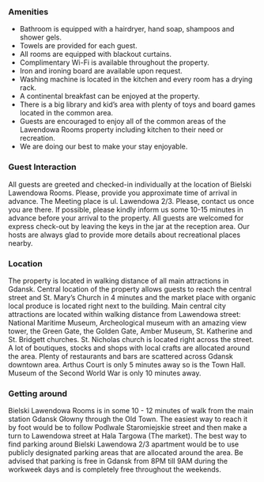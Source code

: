 ### Amenities

- Bathroom is equipped with a hairdryer, hand soap, shampoos and shower gels.
- Towels are provided for each guest.
- All rooms are equipped with blackout curtains.
- Complimentary Wi-Fi is available throughout the property.
- Iron and ironing board are available upon request.
- Washing machine is located in the kitchen and every room has a drying rack.
- A continental breakfast can be enjoyed at the property.
- There is a big library and kid’s area with plenty of toys and board games located in the common area.
- Guests are encouraged to enjoy all of the common areas of the Lawendowa Rooms property including kitchen to their need or recreation.
- We are doing our best to make your stay enjoyable.

### Guest Interaction

All guests are greeted and checked-in individually at the location of Bielski Lawendowa Rooms. Please, provide you approximate time of arrival in advance.
The Meeting place is ul. Lawendowa 2/3. Please, contact us once you are there.
If possible, please kindly inform us some 10-15 minutes in advance before your arrival to the property.
All guests are welcomed for express check-out by leaving the keys in the jar at the reception area.
Our hosts are always glad to provide more details about recreational places nearby.

### Location

The property is located in walking distance of all main attractions in Gdansk. Central location of the property allows guests to reach the central street and St. Mary’s Church in 4 minutes and the market place with organic local produce is located right next to the building. Main central city attractions are located within walking distance from Lawendowa street: National Maritime Museum, Archeological museum with an amazing view tower, the Green Gate, the Golden Gate, Amber Museum, St. Katherine and St. Bridgett churches. St. Nicholas church is located right across the street. A lot of boutiques, stocks and shops with local crafts are allocated around the area. Plenty of restaurants and bars are scattered across Gdansk downtown area. Arthus Court is only 5 minutes away so is the Town Hall. Museum of the Second World War is only 10 minutes away.

### Getting around

Bielski Lawendowa Rooms is in some 10 - 12 minutes of walk from the main station Gdansk Głowny through the Old Town. The easiest way to reach it by foot would be to follow Podlwale Staromiejskie street and then make a turn to Lawendowa street at Hala Targowa (The market).
The best way to find parking around Bielski Lawendowa 2/3 apartment would be to use publicly designated parking areas that are allocated around the area. Be advised that parking is free in Gdansk from 8PM till 9AM during the workweek days and is completely free throughout the weekends.

